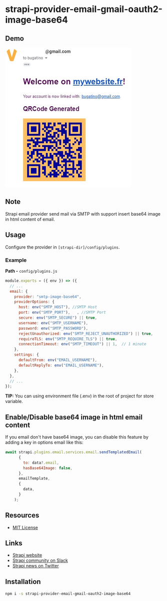 # strapi-provider-email-gmail-oauth2-image-base64

## Demo
![Demo result/](./demo-image.jpg)
## Note
Strapi email provider send mail via SMTP with support insert base64 image in html content of email.

## Usage
Configure the provider in `[strapi-dir]/config/plugins`.

### Example

**Path -** `config/plugins.js`

```js
module.exports = ({ env }) => ({
  // ...
  email: {
    provider: "smtp-image-base64",
    providerOptions: {
      host: env("SMTP_HOST"), //SMTP Host
      port: env("SMTP_PORT"),   , //SMTP Port
      secure: env("SMTP_SECURE") || true,
      username: env("SMTP_USERNAME"),
      password: env("SMTP_PASSWORD"),
      rejectUnauthorized: env("SMTP_REJECT_UNAUTHORIZED") || true,
      requireTLS: env("SMTP_REQUIRE_TLS") || true,
      connectionTimeout: env("SMTP_TIMEOUT") || 1,  // 1 minute
    },
    settings: {
      defaultFrom: env("EMAIL_USERNAME"),
      defaultReplyTo: env("EMAIL_USERNAME"),
    },
  },
  // ...
});
```
**TIP:** You can using environment file (.env) in the root of project for store variable.

## Enable/Disable base64 image in html email content
If you email don't have base64 image, you can disable this feature by adding a key in options email like this:
```js
await strapi.plugins.email.services.email.sendTemplatedEmail(
      {
        to: data?.email,
        hasBase64Image: false,
      },
      emailTemplate,
      {
        data,
      }
    );
```

## Resources

- [MIT License](LICENSE.md)

## Links

- [Strapi website](http://strapi.io/)
- [Strapi community on Slack](http://slack.strapi.io)
- [Strapi news on Twitter](https://twitter.com/strapijs)

## Installation

```bash
npm i -s strapi-provider-email-gmail-oauth2-image-base64
```
